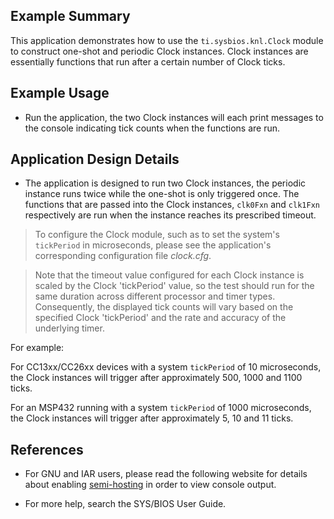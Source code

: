 ## Example Summary

This application demonstrates how to use the `ti.sysbios.knl.Clock` module to
construct one-shot and periodic Clock instances. Clock instances are
essentially functions that run after a certain number of Clock ticks.

## Example Usage

* Run the application, the two Clock instances will each print messages to the
console indicating tick counts when the functions are run.

## Application Design Details

* The application is designed to run two Clock instances, the periodic
instance runs twice while the one-shot is only triggered once. The
functions that are passed into the Clock instances, `clk0Fxn` and `clk1Fxn`
respectively are run when the instance reaches its prescribed timeout.

> To configure the Clock module, such as to set the system's `tickPeriod` in
microseconds, please see the application's corresponding configuration file
*clock.cfg*.

> Note that the timeout value configured for each Clock instance is scaled
by the Clock 'tickPeriod' value, so the test should run for the same duration
across different processor and timer types.  Consequently, the displayed tick
counts will vary based on the specified Clock 'tickPeriod' and the rate and
accuracy of the underlying timer.

For example:

For CC13xx/CC26xx devices with a system `tickPeriod` of 10 microseconds,
the Clock instances will trigger after approximately 500, 1000 and
1100 ticks.

For an MSP432 running with a system `tickPeriod` of 1000 microseconds, the
Clock instances will trigger after approximately 5, 10 and 11 ticks.

## References
* For GNU and IAR users, please read the following website for details about
enabling [semi-hosting](http://processors.wiki.ti.com/index.php/TI-RTOS_Examples_SemiHosting)
in order to view console output.

* For more help, search the SYS/BIOS User Guide.
